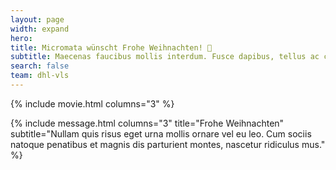 ```yaml
---
layout: page
width: expand
hero:
title: Micromata wünscht Frohe Weihnachten! 🎄
subtitle: Maecenas faucibus mollis interdum. Fusce dapibus, tellus ac cursus commodo, tortor mauris condimentum nibh, ut fermentum massa justo sit amet risus.
search: false
team: dhl-vls
---
```


{% include movie.html columns="3" %}

{% include message.html columns="3" title="Frohe Weihnachten" subtitle="Nullam quis risus eget urna mollis ornare vel eu leo. Cum sociis natoque penatibus et magnis dis parturient montes, nascetur ridiculus mus." %}
